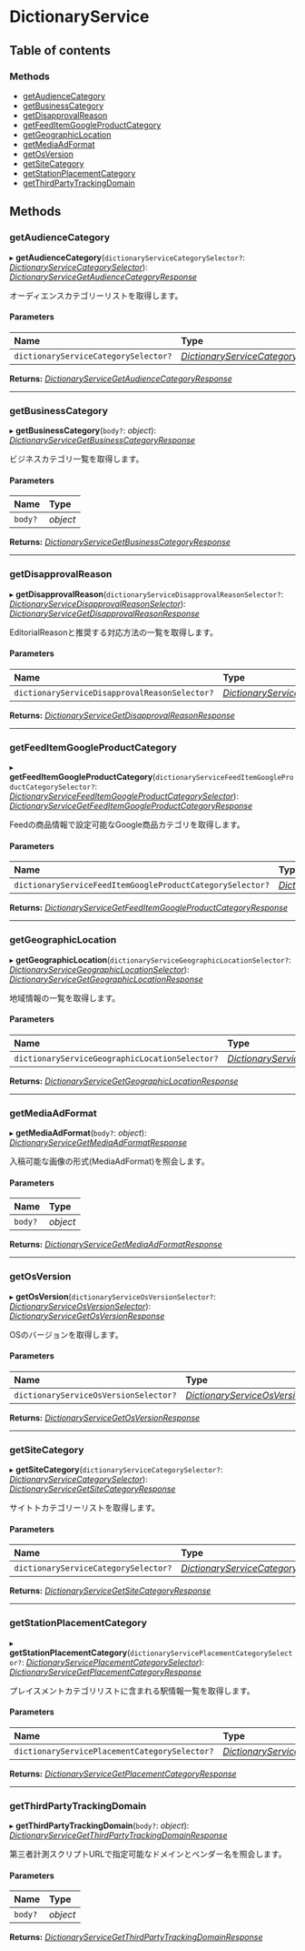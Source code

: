 # DictionaryService


## Table of contents

### Methods

- [getAudienceCategory](dictionaryservice.md#getaudiencecategory)
- [getBusinessCategory](dictionaryservice.md#getbusinesscategory)
- [getDisapprovalReason](dictionaryservice.md#getdisapprovalreason)
- [getFeedItemGoogleProductCategory](dictionaryservice.md#getfeeditemgoogleproductcategory)
- [getGeographicLocation](dictionaryservice.md#getgeographiclocation)
- [getMediaAdFormat](dictionaryservice.md#getmediaadformat)
- [getOsVersion](dictionaryservice.md#getosversion)
- [getSiteCategory](dictionaryservice.md#getsitecategory)
- [getStationPlacementCategory](dictionaryservice.md#getstationplacementcategory)
- [getThirdPartyTrackingDomain](dictionaryservice.md#getthirdpartytrackingdomain)

## Methods

### getAudienceCategory

▸ **getAudienceCategory**(`dictionaryServiceCategorySelector?`: [*DictionaryServiceCategorySelector*](../../data/display/dictionaryservicecategoryselector.md)): [*DictionaryServiceGetAudienceCategoryResponse*](../../data/display/dictionaryservicegetaudiencecategoryresponse.md)

<div lang=\"ja\">オーディエンスカテゴリーリストを取得します。</div> 

#### Parameters

| Name | Type |
| :------ | :------ |
| `dictionaryServiceCategorySelector?` | [*DictionaryServiceCategorySelector*](../../data/display/dictionaryservicecategoryselector.md) |

**Returns:** [*DictionaryServiceGetAudienceCategoryResponse*](../../data/display/dictionaryservicegetaudiencecategoryresponse.md)

___

### getBusinessCategory

▸ **getBusinessCategory**(`body?`: *object*): [*DictionaryServiceGetBusinessCategoryResponse*](../../data/display/dictionaryservicegetbusinesscategoryresponse.md)

<div lang=\"ja\">ビジネスカテゴリ一覧を取得します。</div> 

#### Parameters

| Name | Type |
| :------ | :------ |
| `body?` | *object* |

**Returns:** [*DictionaryServiceGetBusinessCategoryResponse*](../../data/display/dictionaryservicegetbusinesscategoryresponse.md)

___

### getDisapprovalReason

▸ **getDisapprovalReason**(`dictionaryServiceDisapprovalReasonSelector?`: [*DictionaryServiceDisapprovalReasonSelector*](../../data/display/dictionaryservicedisapprovalreasonselector.md)): [*DictionaryServiceGetDisapprovalReasonResponse*](../../data/display/dictionaryservicegetdisapprovalreasonresponse.md)

<div lang=\"ja\">EditorialReasonと推奨する対応方法の一覧を取得します。</div> 

#### Parameters

| Name | Type |
| :------ | :------ |
| `dictionaryServiceDisapprovalReasonSelector?` | [*DictionaryServiceDisapprovalReasonSelector*](../../data/display/dictionaryservicedisapprovalreasonselector.md) |

**Returns:** [*DictionaryServiceGetDisapprovalReasonResponse*](../../data/display/dictionaryservicegetdisapprovalreasonresponse.md)

___

### getFeedItemGoogleProductCategory

▸ **getFeedItemGoogleProductCategory**(`dictionaryServiceFeedItemGoogleProductCategorySelector?`: [*DictionaryServiceFeedItemGoogleProductCategorySelector*](../../data/display/dictionaryservicefeeditemgoogleproductcategoryselector.md)): [*DictionaryServiceGetFeedItemGoogleProductCategoryResponse*](../../data/display/dictionaryservicegetfeeditemgoogleproductcategoryresponse.md)

<div lang=\"ja\">Feedの商品情報で設定可能なGoogle商品カテゴリを取得します。</div> 

#### Parameters

| Name | Type |
| :------ | :------ |
| `dictionaryServiceFeedItemGoogleProductCategorySelector?` | [*DictionaryServiceFeedItemGoogleProductCategorySelector*](../../data/display/dictionaryservicefeeditemgoogleproductcategoryselector.md) |

**Returns:** [*DictionaryServiceGetFeedItemGoogleProductCategoryResponse*](../../data/display/dictionaryservicegetfeeditemgoogleproductcategoryresponse.md)

___

### getGeographicLocation

▸ **getGeographicLocation**(`dictionaryServiceGeographicLocationSelector?`: [*DictionaryServiceGeographicLocationSelector*](../../data/display/dictionaryservicegeographiclocationselector.md)): [*DictionaryServiceGetGeographicLocationResponse*](../../data/display/dictionaryservicegetgeographiclocationresponse.md)

<div lang=\"ja\">地域情報の一覧を取得します。</div> 

#### Parameters

| Name | Type |
| :------ | :------ |
| `dictionaryServiceGeographicLocationSelector?` | [*DictionaryServiceGeographicLocationSelector*](../../data/display/dictionaryservicegeographiclocationselector.md) |

**Returns:** [*DictionaryServiceGetGeographicLocationResponse*](../../data/display/dictionaryservicegetgeographiclocationresponse.md)

___

### getMediaAdFormat

▸ **getMediaAdFormat**(`body?`: *object*): [*DictionaryServiceGetMediaAdFormatResponse*](../../data/display/dictionaryservicegetmediaadformatresponse.md)

<div lang=\"ja\">入稿可能な画像の形式(MediaAdFormat)を照会します。</div> 

#### Parameters

| Name | Type |
| :------ | :------ |
| `body?` | *object* |

**Returns:** [*DictionaryServiceGetMediaAdFormatResponse*](../../data/display/dictionaryservicegetmediaadformatresponse.md)

___

### getOsVersion

▸ **getOsVersion**(`dictionaryServiceOsVersionSelector?`: [*DictionaryServiceOsVersionSelector*](../../data/display/dictionaryserviceosversionselector.md)): [*DictionaryServiceGetOsVersionResponse*](../../data/display/dictionaryservicegetosversionresponse.md)

<div lang=\"ja\">OSのバージョンを取得します。</div> 

#### Parameters

| Name | Type |
| :------ | :------ |
| `dictionaryServiceOsVersionSelector?` | [*DictionaryServiceOsVersionSelector*](../../data/display/dictionaryserviceosversionselector.md) |

**Returns:** [*DictionaryServiceGetOsVersionResponse*](../../data/display/dictionaryservicegetosversionresponse.md)

___

### getSiteCategory

▸ **getSiteCategory**(`dictionaryServiceCategorySelector?`: [*DictionaryServiceCategorySelector*](../../data/display/dictionaryservicecategoryselector.md)): [*DictionaryServiceGetSiteCategoryResponse*](../../data/display/dictionaryservicegetsitecategoryresponse.md)

<div lang=\"ja\">サイトトカテゴリーリストを取得します。</div> 

#### Parameters

| Name | Type |
| :------ | :------ |
| `dictionaryServiceCategorySelector?` | [*DictionaryServiceCategorySelector*](../../data/display/dictionaryservicecategoryselector.md) |

**Returns:** [*DictionaryServiceGetSiteCategoryResponse*](../../data/display/dictionaryservicegetsitecategoryresponse.md)

___

### getStationPlacementCategory

▸ **getStationPlacementCategory**(`dictionaryServicePlacementCategorySelector?`: [*DictionaryServicePlacementCategorySelector*](../../data/display/dictionaryserviceplacementcategoryselector.md)): [*DictionaryServiceGetPlacementCategoryResponse*](../../data/display/dictionaryservicegetplacementcategoryresponse.md)

<div lang=\"ja\"> プレイスメントカテゴリリストに含まれる駅情報一覧を取得します。 </div> 

#### Parameters

| Name | Type |
| :------ | :------ |
| `dictionaryServicePlacementCategorySelector?` | [*DictionaryServicePlacementCategorySelector*](../../data/display/dictionaryserviceplacementcategoryselector.md) |

**Returns:** [*DictionaryServiceGetPlacementCategoryResponse*](../../data/display/dictionaryservicegetplacementcategoryresponse.md)

___

### getThirdPartyTrackingDomain

▸ **getThirdPartyTrackingDomain**(`body?`: *object*): [*DictionaryServiceGetThirdPartyTrackingDomainResponse*](../../data/display/dictionaryservicegetthirdpartytrackingdomainresponse.md)

<div lang=\"ja\">第三者計測スクリプトURLで指定可能なドメインとベンダー名を照会します。</div> 

#### Parameters

| Name | Type |
| :------ | :------ |
| `body?` | *object* |

**Returns:** [*DictionaryServiceGetThirdPartyTrackingDomainResponse*](../../data/display/dictionaryservicegetthirdpartytrackingdomainresponse.md)
